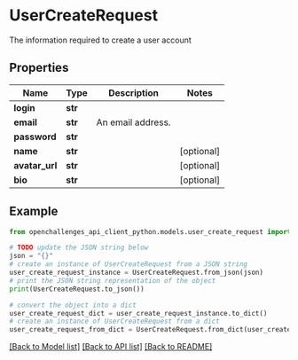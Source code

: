 # UserCreateRequest

The information required to create a user account

## Properties

Name | Type | Description | Notes
------------ | ------------- | ------------- | -------------
**login** | **str** |  | 
**email** | **str** | An email address. | 
**password** | **str** |  | 
**name** | **str** |  | [optional] 
**avatar_url** | **str** |  | [optional] 
**bio** | **str** |  | [optional] 

## Example

```python
from openchallenges_api_client_python.models.user_create_request import UserCreateRequest

# TODO update the JSON string below
json = "{}"
# create an instance of UserCreateRequest from a JSON string
user_create_request_instance = UserCreateRequest.from_json(json)
# print the JSON string representation of the object
print(UserCreateRequest.to_json())

# convert the object into a dict
user_create_request_dict = user_create_request_instance.to_dict()
# create an instance of UserCreateRequest from a dict
user_create_request_from_dict = UserCreateRequest.from_dict(user_create_request_dict)
```
[[Back to Model list]](../README.md#documentation-for-models) [[Back to API list]](../README.md#documentation-for-api-endpoints) [[Back to README]](../README.md)


